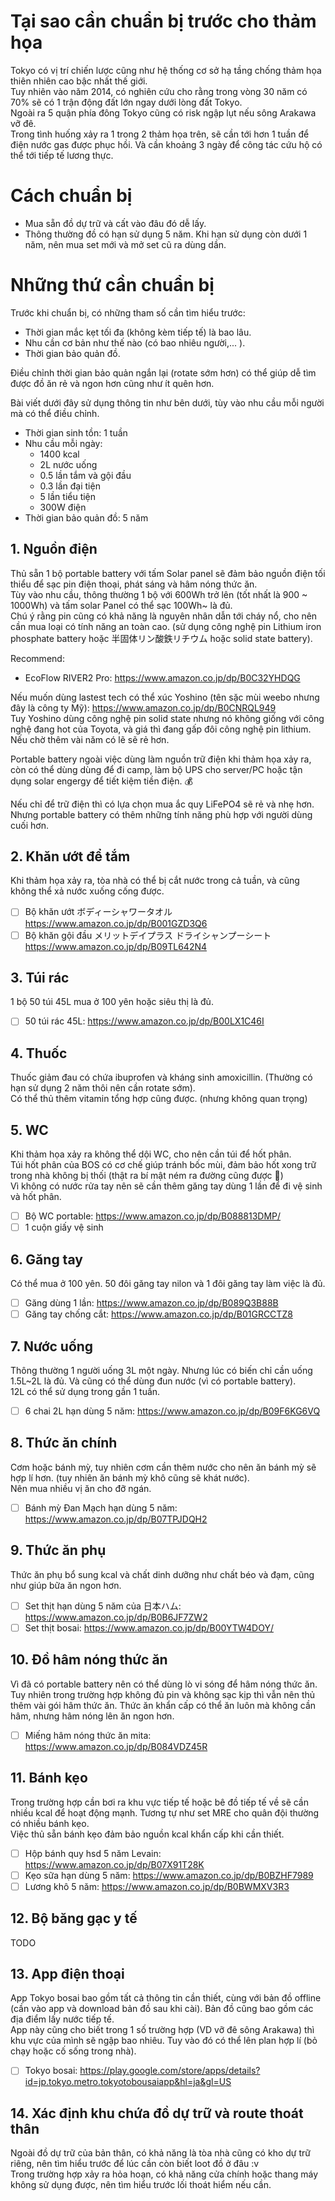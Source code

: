 # Tại sao cần chuẩn bị trước cho thảm họa
Tokyo có vị trí chiến lược cũng như hệ thống cơ sở hạ tầng chống thảm họa thiên nhiên cao bậc nhất thế giới.  
Tuy nhiên vào năm 2014, có nghiên cứu cho rằng trong vòng 30 năm có 70% sẽ có 1 trận động đất lớn ngay dưới lòng đất Tokyo.  
Ngoài ra 5 quận phía đông Tokyo cũng có risk ngập lụt nếu sông Arakawa vỡ đê.  
Trong tình huống xảy ra 1 trong 2 thảm họa trên, sẽ cần tới hơn 1 tuần để điện nước gas được phục hồi. Và cần khoảng 3 ngày để công tác cứu hộ có thể tới tiếp tế lương thực.

# Cách chuẩn bị
+ Mua sẵn đồ dự trữ và cất vào đâu đó dễ lấy.
+ Thông thường đồ có hạn sử dụng 5 năm. Khi hạn sử dụng còn dưới 1 năm, nên mua set mới và mở set cũ ra dùng dần.
  
# Những thứ cần chuẩn bị
Trước khi chuẩn bị, có những tham số cần tìm hiểu trước:
+ Thời gian mắc kẹt tối đa (không kèm tiếp tế) là bao lâu.
+ Nhu cần cơ bản như thế nào (có bao nhiêu người,... ).
+ Thời gian bảo quản đồ.


Điều chỉnh thời gian bảo quản ngắn lại (rotate sớm hơn) có thể giúp dễ tìm được đồ ăn rẻ và ngon hơn cũng như ít quên hơn.

Bài viết dưới đây sử dụng thông tin như bên dưới, tùy vào nhu cầu mỗi người mà có thể điều chỉnh.  
+ Thời gian sinh tồn: 1 tuần
+ Nhu cầu mỗi ngày:
  + 1400 kcal
  + 2L nước uống
  + 0.5 lần tắm và gội đầu
  + 0.3 lần đại tiện
  + 5 lần tiểu tiện
  + 300W điện
+ Thời gian bảo quản đồ: 5 năm

## 1. Nguồn điện
Thủ sẵn 1 bộ portable battery với tấm Solar panel sẽ đảm bảo nguồn điện tối thiểu để sạc pin điện thoại, phát sáng và hâm nóng thức ăn.  
Tùy vào nhu cầu, thông thường 1 bộ với 600Wh trở lên (tốt nhất là 900 ~ 1000Wh) và tấm solar Panel có thể sạc 100Wh~ là đủ.  
Chú ý rằng pin cũng có khả năng là nguyên nhân dẫn tới cháy nổ, cho nên cần mua loại có tính năng an toàn cao. (sử dụng công nghệ pin Lithium iron phosphate battery hoặc 半固体リン酸鉄リチウム hoặc solid state battery).

Recommend:  
+ EcoFlow RIVER2 Pro: https://www.amazon.co.jp/dp/B0C32YHDQG

Nếu muốn dùng lastest tech có thể xúc Yoshino (tên sặc mùi weebo nhưng đây là công ty Mỹ): https://www.amazon.co.jp/dp/B0CNRQL949  
Tuy Yoshino dùng công nghệ pin solid state nhưng nó không giống với công nghệ đang hot của Toyota, và giá thì đang gấp đôi công nghệ pin lithium. Nếu chờ thêm vài năm có lẽ sẽ rẻ hơn.

Portable battery ngoài việc dùng làm nguồn trữ điện khi thảm họa xảy ra, còn có thể dùng dùng để đi camp, làm bộ UPS cho server/PC hoặc tận dụng solar engergy để tiết kiệm tiền điện. 💰

Nếu chỉ để trữ điện thì có lựa chọn mua ắc quy LiFePO4 sẽ rẻ và nhẹ hơn. Nhưng portable battery có thêm những tính năng phù hợp với người dùng cuối hơn.
## 2. Khăn ướt để tắm
Khi thảm họa xảy ra, tòa nhà có thể bị cắt nước trong cả tuần, và cũng không thể xả nước xuống cống được.

+ [ ] Bộ khăn ướt ボディーシャワータオル https://www.amazon.co.jp/dp/B001GZD3Q6  
+ [ ] Bộ khăn gội đầu メリットデイプラス ドライシャンプーシート https://www.amazon.co.jp/dp/B09TL642N4

## 3. Túi rác
1 bộ 50 túi 45L mua ở 100 yên hoặc siêu thị là đủ.

+ [ ] 50 túi rác 45L: https://www.amazon.co.jp/dp/B00LX1C46I

## 4. Thuốc
Thuốc giảm đau có chứa ibuprofen và kháng sinh amoxicillin. (Thường có hạn sử dụng 2 năm thôi nên cần rotate sớm).  
Có thể thủ thêm vitamin tổng hợp cũng được. (nhưng không quan trọng)

## 5. WC
Khi thảm họa xảy ra không thể dội WC, cho nên cần túi để hốt phân.  
Túi hốt phân của BOS có cơ chế giúp tránh bốc mùi, đảm bảo hốt xong trữ trong nhà không bị thối (thật ra bí mật ném ra đường cũng được 🤣)  
Vì không có nước rửa tay nên sẽ cần thêm găng tay dùng 1 lần để đi vệ sinh và hốt phân.

+ [ ] Bộ WC portable: https://www.amazon.co.jp/dp/B088813DMP/
+ [ ] 1 cuộn giấy vệ sinh

## 6. Găng tay
Có thể mua ở 100 yên.
50 đôi găng tay nilon và 1 đôi găng tay làm việc là đủ.

+ [ ] Găng dùng 1 lần: https://www.amazon.co.jp/dp/B089Q3B88B
+ [ ] Găng tay chống cắt: https://www.amazon.co.jp/dp/B01GRCCTZ8

## 7. Nước uống
Thông thường 1 người uống 3L một ngày. Nhưng lúc có biến chỉ cần uống 1.5L~2L là đủ. Và cũng có thể dùng đun nước (vì có portable battery).  
12L có thể sử dụng trong gần 1 tuần.

+ [ ] 6 chai 2L hạn dùng 5 năm: https://www.amazon.co.jp/dp/B09F6KG6VQ

## 8. Thức ăn chính
Cơm hoặc bánh mỳ, tuy nhiên cơm cần thêm nước cho nên ăn bánh mỳ sẽ hợp lí hơn. (tuy nhiên ăn bánh mỳ khô cũng sẽ khát nước).  
Nên mua nhiều vị ăn cho đỡ ngán. 

+ [ ] Bánh mỳ Đan Mạch hạn dùng 5 năm: https://www.amazon.co.jp/dp/B07TPJDQH2

## 9. Thức ăn phụ
Thức ăn phụ bổ sung kcal và chất dinh dưỡng như chất béo và đạm, cũng như giúp bữa ăn ngon hơn.

+ [ ] Set thịt hạn dùng 5 năm của 日本ハム: https://www.amazon.co.jp/dp/B0B6JF7ZW2
+ [ ] Set thịt bosai: https://www.amazon.co.jp/dp/B00YTW4DOY/

## 10. Đồ hâm nóng thức ăn
Vì đã có portable battery nên có thể dùng lò vi sóng để hâm nóng thức ăn. Tuy nhiên trong trường hợp không đủ pin và không sạc kịp thì vẫn nên thủ thêm vài gói hâm thức ăn.
Thức ăn khẩn cấp có thể ăn luôn mà không cần hâm, nhưng hâm nóng lên ăn ngon hơn.

+ [ ] Miếng hâm nóng thức ăn mita: https://www.amazon.co.jp/dp/B084VDZ45R

## 11. Bánh kẹo
Trong trường hợp cần bơi ra khu vực tiếp tế hoặc bê đồ tiếp tế về sẽ cần nhiều kcal để hoạt động mạnh. Tương tự như set MRE cho quân đội thường có nhiều bánh kẹo.  
Việc thủ sẵn bánh kẹo đảm bảo nguồn kcal khẩn cấp khi cần thiết.

+ [ ] Hộp bánh quy hsd 5 năm Levain: https://www.amazon.co.jp/dp/B07X91T28K
+ [ ] Kẹo sữa hạn dùng 5 năm: https://www.amazon.co.jp/dp/B0BZHF7989
+ [ ] Lương khô 5 năm: https://www.amazon.co.jp/dp/B0BWMXV3R3

## 12. Bộ băng gạc y tế
TODO

## 13. App điện thoại
App Tokyo bosai bao gồm tất cả thông tin cần thiết, cùng với bản đồ offline (cần vào app và download bản đồ sau khi cài). Bản đồ cũng bao gồm các địa điểm lấy nước tiếp tế.  
App này cũng cho biết trong 1 số trường hợp (VD vỡ đê sông Arakawa) thì khu vực của mình sẽ ngập bao nhiêu. Tuy vào đó có thể lên plan hợp lí (bỏ chạy hoặc cố sống trong nhà).

+ [ ] Tokyo bosai: https://play.google.com/store/apps/details?id=jp.tokyo.metro.tokyotobousaiapp&hl=ja&gl=US

## 14. Xác định khu chứa đồ dự trữ và route thoát thân
Ngoài đồ dự trữ của bản thân, có khả năng là tòa nhà cũng có kho dự trữ riêng, nên tìm hiểu trước để lúc cần còn biết loot đồ ở đâu :v  
Trong trường hợp xảy ra hỏa hoạn, có khả năng cửa chính hoặc thang máy không sử dụng được, nên tìm hiểu trước lối thoát hiểm nếu cần.
